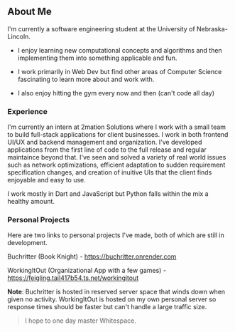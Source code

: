 ## About Me
I'm currently a software engineering student at the University of Nebraska-Lincoln. 
- I enjoy learning new computational concepts and algorithms and then implementing them into something applicable and fun.
- I work primarily in Web Dev but find other areas of Computer Science fascinating to learn more about and work with.

- I also enjoy hitting the gym every now and then (can't code all day)

### Experience
I'm currently an intern at 2mation Solutions where I work with a small team to build full-stack applications for client businesses. I work in both frontend UI/UX and backend management and organization. I've developed applications from the first line of code to the full release and regular maintaince beyond that. I've seen and solved a variety of real world issues such as network optimizations, efficient adaptation to sudden requirement specification changes, and creation of inuitive UIs that the client finds enjoyable and easy to use.

I work mostly in Dart and JavaScript but Python falls within the mix a healthy amount. 

### Personal Projects
Here are two links to personal projects I've made, both of which are still in development.

Buchritter (Book Knight) - https://buchritter.onrender.com

WorkingItOut (Organizational App with a few games) - https://feigling.tail417b54.ts.net/workingitout

**Note**: Buchritter is hosted in reserved server space that winds down when given no activity. WorkingItOut is hosted on my own personal server so response times should be faster but can't handle a large traffic size.

> I hope to one day master Whitespace.
